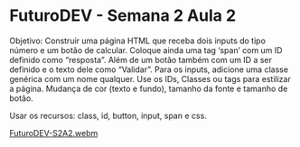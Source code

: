 # FuturoDEV - Semana 2 Aula 2
Objetivo: Construir uma página HTML que receba dois inputs do tipo número e um botão de calcular.
Coloque ainda uma tag ‘span’ com um ID definido como “resposta”.
Além de um botão também com um ID a ser definido e o texto dele como “Validar”.
Para os inputs, adicione uma classe genérica com um nome qualquer.
Use os IDs, Classes ou tags para estilizar a página. Mudança de cor (texto e fundo), tamanho da fonte e tamanho de botão.

Usar os recursos: class, id, button, input, span e css.

[FuturoDEV-S2A2.webm](https://github.com/jaquelinemarina/FuturoDEV-S2A2/assets/153782247/0d7e5c4d-cfa8-420c-80ec-8fd2f46d4f6c)
